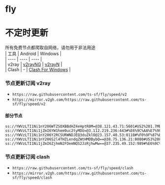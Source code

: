 # fly
# 不定时更新
所有免费节点都爬取自网络，请勿用于非法用途  
|  工具  | Android  | Windows  |  
|  ----  | ----   | ----  |  
| v2ray  | [v2rayNG](https://github.com/2dust/v2rayNG/releases) | [v2rayN](https://github.com/2dust/v2rayN/releases) |  
| Clash  | - | [Clash For Windows](https://github.com/2dust/clashN/releases) | 
  
### 节点更新订阅  v2ray
- `https://raw.githubusercontent.com/ts-sf/fly/speed/v2`  
- `https://mirror.v2gh.com/https://raw.githubusercontent.com/ts-sf/fly/speed/v2`  

#### 部分节点  
``` 
ss://YWVzLTI1Ni1nY206WTZSOXBBdHZ4eHptR0M=@38.121.43.71:5601#US2%201.7MB%2Fs
ss://YWVzLTI1Ni1jZmI6YW1hem9uc2tyMDU=@3.112.219.236:443#%E6%9C%AA%E7%9F%A53%20458.7KB%2Fs
ss://YWVzLTI1Ni1nY206Y2RCSURWNDJEQ3duZklO@23.157.40.53:8118#%F0%9F%87%BA%F0%9F%87%B8US%E5%8C%97%E7%BE%8E%201.9MB%2Fs
ss://YWVzLTI1Ni1nY206S2l4THZLendqZWtHMDBybQ==@38.75.136.21:8080#US3%20881.2KB%2Fs
ss://YWVzLTI1Ni1jZmI6ZjhmN2FDemNQS2JzRjhwMw==@37.235.49.152:989#%E6%9C%AA%E7%9F%A54%20132.6KB%2Fs
```
### 节点更新订阅  clash
- `https://raw.githubusercontent.com/ts-sf/fly/speed/clash`  
- `https://mirror.v2gh.com/https://raw.githubusercontent.com/ts-sf/fly/speed/clash`  


